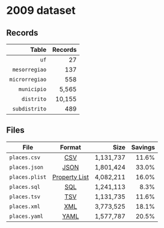 # 2009 dataset

## Records

|          Table | Records |
| --------------:| -------:|
|           `uf` |      27 |
|  `mesorregiao` |     137 |
| `microrregiao` |     558 |
|    `municipio` |   5,565 |
|     `distrito` |  10,155 |
|  `subdistrito` |     489 |

## Files

| File           | Format                                                       |      Size | Savings |
| -------------- |:------------------------------------------------------------:| ---------:| -------:|
| `places.csv`   | [CSV](https://en.wikipedia.org/wiki/Comma-separated_values)  | 1,131,737 |   11.6% |
| `places.json`  | [JSON](https://en.wikipedia.org/wiki/JSON)                   | 1,801,424 |   33.0% |
| `places.plist` | [Property List](https://en.wikipedia.org/wiki/Property_list) | 4,082,211 |   16.0% |
| `places.sql`   | [SQL](https://en.wikipedia.org/wiki/SQL)                     | 1,241,113 |    8.3% |
| `places.tsv`   | [TSV](https://en.wikipedia.org/wiki/Tab-separated_values)    | 1,131,735 |   11.6% |
| `places.xml`   | [XML](https://en.wikipedia.org/wiki/XML)                     | 3,773,525 |   18.1% |
| `places.yaml`  | [YAML](https://en.wikipedia.org/wiki/YAML)                   | 1,577,787 |   20.5% |
